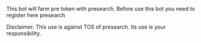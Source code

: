 This bot will farm pre token with presearch. Before use this bot you need to register here presearch

Disclaimer: This use is against TOS of presearch. Its use is your responsibility.
